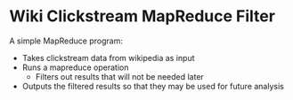 # Wiki Clickstream MapReduce Filter
A simple MapReduce program:
- Takes clickstream data from wikipedia as input
- Runs a mapreduce operation
    - Filters out results that will not be needed later
- Outputs the filtered results so that they may be used for future analysis

